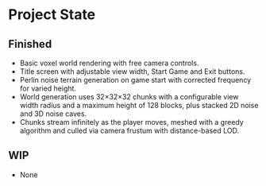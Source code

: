 # Project State

## Finished
- Basic voxel world rendering with free camera controls.
- Title screen with adjustable view width, Start Game and Exit buttons.
- Perlin noise terrain generation on game start with corrected frequency for varied height.
- World generation uses 32×32×32 chunks with a configurable view width radius and a maximum height of 128 blocks, plus stacked 2D noise and 3D noise caves.
- Chunks stream infinitely as the player moves, meshed with a greedy algorithm and culled via camera frustum with distance-based LOD.

## WIP
- None
